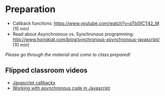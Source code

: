 # Preparation

- Callback functions: <https://www.youtube.com/watch?v=pTbSfCT42_M> (15 min)
- Read about Asynchronous vs. Synchronous programming: <http://www.hongkiat.com/blog/synchronous-asynchronous-javascript/> (10 min)

_Please go through the material and come to class prepared!_

## Flipped classroom videos

- [Javascript callbacks](https://youtu.be/hjgunSqSPaA)
- [Working with asynchronous code in Javascript](https://youtu.be/RTrua6CRNEM)
